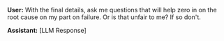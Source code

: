 **User:**
With the final details, ask me questions that will help zero in on the root cause on my part on failure. Or is that unfair to me? If so don't. 

**Assistant:**
[LLM Response]

